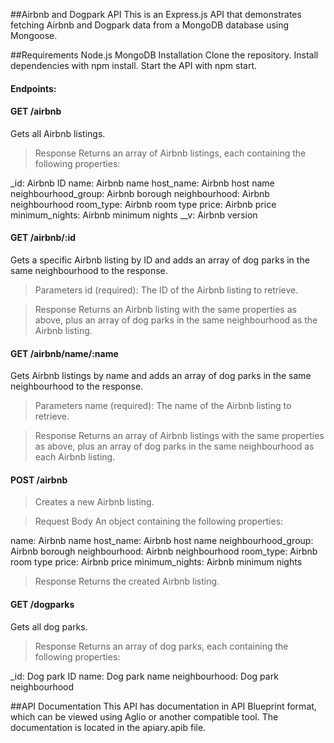 ##Airbnb and Dogpark API
This is an Express.js API that demonstrates fetching Airbnb and Dogpark data from a MongoDB database using Mongoose.

##Requirements
Node.js
MongoDB
Installation
Clone the repository.
Install dependencies with npm install.
Start the API with npm start.

#### Endpoints:

#### GET /airbnb
Gets all Airbnb listings.

>Response
Returns an array of Airbnb listings, each containing the following properties:

_id: Airbnb ID
name: Airbnb name
host_name: Airbnb host name
neighbourhood_group: Airbnb borough
neighbourhood: Airbnb neighbourhood
room_type: Airbnb room type
price: Airbnb price
minimum_nights: Airbnb minimum nights
__v: Airbnb version

#### GET /airbnb/:id
Gets a specific Airbnb listing by ID and adds an array of dog parks in the same neighbourhood to the response.

>Parameters
id (required): The ID of the Airbnb listing to retrieve.

>Response
Returns an Airbnb listing with the same properties as above, plus an array of dog parks in the same neighbourhood as the Airbnb listing.

#### GET /airbnb/name/:name
Gets Airbnb listings by name and adds an array of dog parks in the same neighbourhood to the response.

>Parameters
name (required): The name of the Airbnb listing to retrieve.

>Response
Returns an array of Airbnb listings with the same properties as above, plus an array of dog parks in the same neighbourhood as each Airbnb listing.

#### POST /airbnb
>Creates a new Airbnb listing.

>Request Body
An object containing the following properties:

name: Airbnb name
host_name: Airbnb host name
neighbourhood_group: Airbnb borough
neighbourhood: Airbnb neighbourhood
room_type: Airbnb room type
price: Airbnb price
minimum_nights: Airbnb minimum nights

>Response
Returns the created Airbnb listing.

#### GET /dogparks
Gets all dog parks.

>Response
>Returns an array of dog parks, each containing the following properties:

_id: Dog park ID
name: Dog park name
neighbourhood: Dog park neighbourhood

##API Documentation
This API has documentation in API Blueprint format, which can be viewed using Aglio or another compatible tool. The documentation is located in the apiary.apib file.



